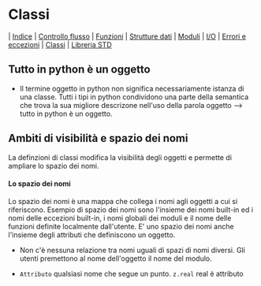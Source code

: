 # Classi
| [Indice](readme.md) | [Controllo flusso](flusso.md) | [Funzioni](funzioni.md) | [Strutture dati](strutture.md) | [Moduli](moduli.md) | [I/O](io.md) | [Errori e eccezioni](errori.md) | [Classi](classi.md) | [Libreria STD](libreria.md)


## Tutto in python è un oggetto

* Il termine oggetto in python non significa necessariamente istanza di una classe.
Tutti i tipi in python condividono una parte della semantica che trova la
sua migliore descrizone nell'uso della parola oggetto --> tutto in python è un oggetto.

## Ambiti di visibilità e spazio dei nomi

La definzioni di classi modifica la visibilità degli oggetti e permette 
di ampliare lo spazio dei nomi. 

#### Lo spazio dei nomi
Lo spazio dei nomi è una mappa che collega i nomi agli oggetti a cui si riferiscono. 
Esempio di spazio dei nomi sono l'insieme dei nomi built-in ed i nomi delle eccezioni
built-in, i nomi globali dei moduli e il nome delle funzioni definite localmente dall'utente.
E' uno spazio dei nomi anche l'insieme degli attributi che definiscono un oggetto.

* Non c'è nessuna relazione tra nomi uguali di spazi di nomi diversi. 
Gli utenti premettono al nome dell'oggetto il nome del modulo.

* `Attributo` qualsiasi nome che segue un punto. `z.real` real è attributo




